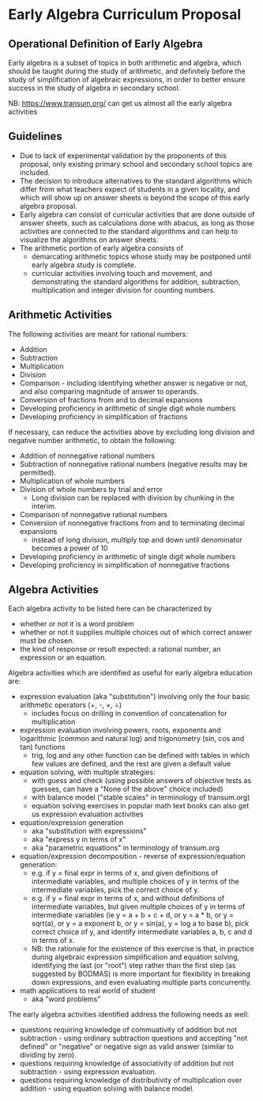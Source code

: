 # Early Algebra Curriculum Proposal

## Operational Definition of Early Algebra

Early algebra is a subset of topics in both arithmetic and algebra, which should be taught during the study of arithmetic, and definitely before the study of simplification of algebraic expressions, in order to better ensure success in the study of algebra in secondary school.

NB: https://www.transum.org/ can get us almost all the early algebra activities

## Guidelines

  - Due to lack of experimental validation by the proponents of this proposal, only existing primary school and secondary school topics are included.
  - The decision to introduce alternatives to the standard algorithms which differ from what teachers expect of students in a given locality, and which will show up on answer sheets is beyond the scope of this early algebra proposal.
  - Early algebra can consist of curricular activities that are done outside of answer sheets, such as calculations done with abacus, as long as those activities are connected to the standard algorithms and can help to visualize the algorithms on answer sheets.
  - The arithmetic portion of early algebra consists of
     - demarcating arithmetic topics whose study may be postponed until early algebra study is complete.
     - curricular activities involving touch and movement, and demonstrating the standard algorithms for addition, subtraction, multiplication and integer division for counting numbers.

## Arithmetic Activities

The following activities are meant for rational numbers:
  - Addition
  - Subtraction
  - Multiplication
  - Division
  - Comparison - including identifying whether answer is negative or not, and also comparing magnitude of answer to operands.
  - Conversion of fractions from and to decimal expansions
  - Developing proficiency in arithmetic of single digit whole numbers
  - Developing proficiency in simplification of fractions

If necessary, can reduce the activities above by excluding long division and negative number arithmetic, to obtain the following:
  - Addition of nonnegative rational numbers
  - Subtraction of nonnegative rational numbers (negative results may be permitted).
  - Multiplication of whole numbers
  - Division of whole numbers by trial and error
     - Long division can be replaced with division by chunking in the interim.
  - Comparison of nonnegative rational numbers
  - Conversion of nonnegative fractions from and to terminating decimal expansions
     - instead of long division, multiply top and down until denominator becomes a power of 10
  - Developing proficiency in arithmetic of single digit whole numbers
  - Developing proficiency in simplification of nonnegative fractions

## Algebra Activities

Each algebra activity to be listed here can be characterized by
  - whether or not it is a word problem
  - whether or not it supplies multiple choices out of which correct answer must be chosen.
  - the kind of response or result expected: a rational number, an expression or an equation.

Algebra activities which are identified as useful for early algebra education are:

  - expression evaluation (aka "substitution") involving only the four basic arithmetic operators (+, -, &#x00D7;, &#x00F7;)
     - includes focus on drilling in convention of concatenation for multiplication 
  - expression evaluation involving powers, roots, exponents and logarithmic (common and natural log) and trigonometry (sin, cos and tan) functions
     - trig, log and any other function can be defined with tables in which few values are defined, and the rest are given a default value
  - equation solving, with multiple strategies:
     - with guess and check (using possible answers of objective tests as guesses, can have a "None of the above" choice included)
     - with balance model ("stable scales" in terminology of transum.org)
     - equation solving exercises in popular math text books can also get us expression evaluation activities
  - equation/expression generation
     - aka "substitution with expressions"
     - aka "express y in terms of x"
     - aka "parametric equations" in terminology of transum.org
  - equation/expression decomposition - reverse of expression/equation generation:
     - e.g. if y = final expr in terms of x, and given definitions of intermediate variables, and multiple choices of y in terms of the intermediate variables, pick the correct choice of y.
     - e.g. if y = final expr in terms of x, and without definitions of intermediate variables, but given multiple choices of y in terms of intermediate variables (ie y = a + b + c + d, or y = a * b, or y = sqrt(a), or y = a exponent b, or y = sin(a), y = log a to base b), pick correct choice of y, and identify intermediate variables a, b, c and d in terms of x.
     - NB: the rationale for the existence of this exercise is that, in practice during algebraic expression simplification and equation solving, identifying the last (or "root") step rather than the first step (as suggested by BODMAS) is more important for flexibility in breaking down expressions, and even evaluating multiple parts concurrently.
  - math applications to real world of student
     - aka "word problems"

The early algebra activities identified address the following needs as well:
  - questions requiring knowledge of commuativity of addition but not subtraction - using ordinary subtraction questions and accepting "not defined" or "negative" or negative sign as valid answer  (similar to dividing by zero).
  - questions requiring knowledge of associativity of addition but not subtraction - using expression evaluation.
  - questions requiring knowledge of distributivity of multiplication over addition - using equation solving with balance model.
